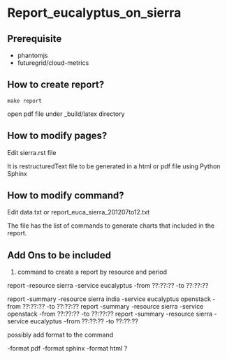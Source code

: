 Report_eucalyptus_on_sierra
===========================

Prerequisite
------------
- phantomjs
- futuregrid/cloud-metrics

How to create report?
---------------------
``make report``

open pdf file under _build/latex directory

How to modify pages?
--------------------

Edit sierra.rst file

It is restructuredText file to be generated in a html or pdf file using Python Sphinx

How to modify command?
----------------------

Edit data.txt or report_euca_sierra_201207to12.txt

The file has the list of commands to generate charts that included in the report.

Add Ons to be included
-----------------------

1) command to create a report by resource and period

report -resource sierra -service eucalyptus -from ??:??:?? -to ??:??:?? 

report -summary -resource sierra india -service eucalyptus openstack -from ??:??:?? -to ??:??:?? 
report -summary -resource sierra -service openstack -from ??:??:?? -to ??:??:?? 
report -summary -resource sierra -service eucalyptus -from ??:??:?? -to ??:??:?? 


possibly add format to the command 

-format pdf
-format sphinx
-format html       ?
